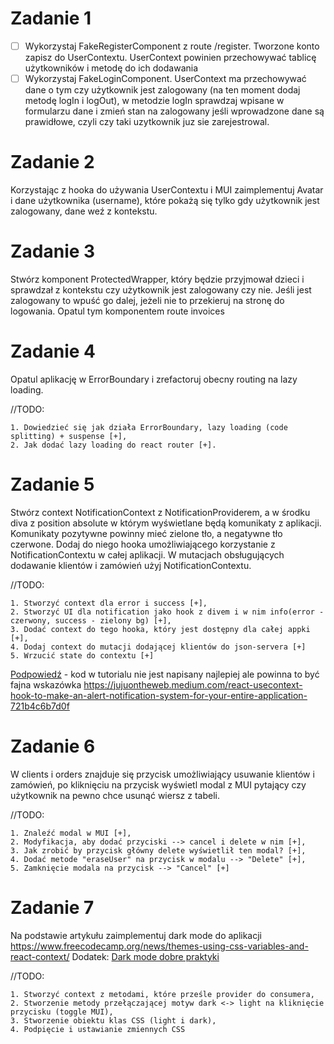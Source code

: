 # Zadanie 1

- [ ] Wykorzystaj FakeRegisterComponent z route /register. Tworzone konto zapisz do UserContextu. UserContext powinien przechowywać tablicę użytkowników i metodę do ich dodawania
- [ ] Wykorzystaj FakeLoginComponent. UserContext ma przechowywać dane o tym czy użytkownik jest zalogowany (na ten moment dodaj metodę logIn i logOut), w metodzie logIn sprawdzaj wpisane w formularzu dane i zmień stan na zalogowany jeśli wprowadzone dane są prawidłowe, czyli czy taki uzytkownik juz sie zarejestrowal.

# Zadanie 2

Korzystając z hooka do używania UserContextu i MUI zaimplementuj Avatar i dane użytkownika (username), które pokażą się tylko gdy użytkownik jest zalogowany, dane weź z kontekstu.

# Zadanie 3

Stwórz komponent ProtectedWrapper, który będzie przyjmował dzieci i sprawdzał z kontekstu czy użytkownik jest zalogowany czy nie. Jeśli jest zalogowany to wpuść go dalej, jeżeli nie to przekieruj na stronę do logowania. Opatul tym komponentem route invoices

# Zadanie 4

Opatul aplikację w ErrorBoundary i zrefactoruj obecny routing na lazy loading.

//TODO:

    1. Dowiedzieć się jak działa ErrorBoundary, lazy loading (code splitting) + suspense [+],
    2. Jak dodać lazy loading do react router [+].

# Zadanie 5

Stwórz context NotificationContext z NotificationProviderem, a w środku diva z position absolute w którym wyświetlane będą komunikaty z aplikacji. Komunikaty pozytywne powinny mieć zielone tło, a negatywne tło czerwone. Dodaj do niego hooka umożliwiającego korzystanie z NotificationContextu w całej aplikacji. W mutacjach obsługujących dodawanie klientów i zamówień użyj NotificationContextu.

//TODO:

    1. Stworzyć context dla error i success [+],
    2. Stworzyć UI dla notification jako hook z divem i w nim info(error - czerwony, success - zielony bg) [+],
    3. Dodać context do tego hooka, który jest dostępny dla całej appki [+],
    4. Dodaj context do mutacji dodającej klientów do json-servera [+]
    5. Wrzucić state do contextu [+]

[Podpowiedź](https://dev.to/doylecodes/making-alerts-for-a-web-app-41d6) - kod w tutorialu nie jest napisany najlepiej ale powinna to być fajna wskazówka
https://jujuontheweb.medium.com/react-usecontext-hook-to-make-an-alert-notification-system-for-your-entire-application-721b4c6b7d0f

# Zadanie 6

W clients i orders znajduje się przycisk umożliwiający usuwanie klientów i zamówień, po kliknięciu na przycisk wyświetl modal z MUI pytający czy użytkownik na pewno chce usunąć wiersz z tabeli.

//TODO:

    1. Znaleźć modal w MUI [+],
    2. Modyfikacja, aby dodać przyciski --> cancel i delete w nim [+],
    3. Jak zrobić by przycisk główny delete wyświetlił ten modal? [+],
    4. Dodać metode "eraseUser" na przycisk w modalu --> "Delete" [+],
    5. Zamknięcie modala na przycisk --> "Cancel" [+]

# Zadanie 7

Na podstawie artykułu zaimplementuj dark mode do aplikacji https://www.freecodecamp.org/news/themes-using-css-variables-and-react-context/
Dodatek: [Dark mode dobre praktyki](https://atmos.style/blog/dark-mode-ui-best-practices)

//TODO:

    1. Stworzyć context z metodami, które prześle provider do consumera,
    2. Stworzenie metody przełączającej motyw dark <-> light na kliknięcie przycisku (toggle MUI),
    3. Stworzenie obiektu klas CSS (light i dark),
    4. Podpięcie i ustawianie zmiennych CSS
